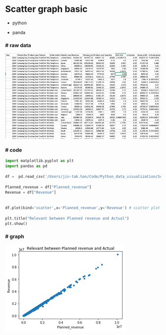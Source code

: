 # Scatter graph basic

- python

- panda



### # raw data

![rawData](rawData.png)



### # code

```python
import matplotlib.pyplot as plt
import pandas as pd

df =  pd.read_csv('/Users/jin-tak.han/Code/Python_data_visualization/Scatter_graph_basic/data_sample_scatter.csv')

Planned_revenue = df["Planned_revenue"]
Revenue = df["Revenue"]


df.plot(kind='scatter',x='Planned_revenue',y='Revenue') # scatter plot

plt.title("Relevant between Planned revenue and Actual")
plt.show()
```





### #  graph

![scattered_img](scattered_img.png)




